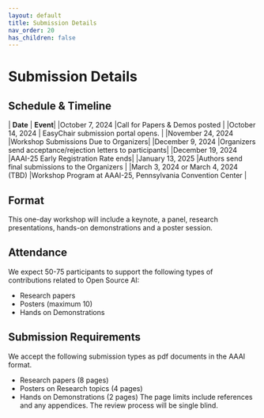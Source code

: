 ```yaml
---
layout: default
title: Submission Details
nav_order: 20
has_children: false
---
```

# Submission Details

## Schedule & Timeline

| **Date** | **Event**|
|October 7, 2024 |Call for Papers & Demos posted |
|October 14, 2024 | EasyChair submission portal opens. |
|November 24, 2024  |Workshop Submissions Due to Organizers|
|December 9, 2024  |Organizers send acceptance/rejection letters to participants|
|December 19, 2024  |AAAI-25 Early Registration Rate ends|
|January 13, 2025  |Authors send final submissions to the Organizers |
|March 3, 2024 or March 4, 2024 (TBD) |Workshop Program at AAAI-25, Pennsylvania Convention Center |


## Format
This one-day workshop will include a keynote, a panel, research presentations, hands-on demonstrations and a poster session. 

## Attendance
We expect 50-75 participants to support the following types of contributions related to Open Source AI: 
* Research papers
* Posters  (maximum 10) 
* Hands on Demonstrations

## Submission Requirements
We accept the following submission types as pdf documents in the AAAI format. 
* Research papers (8 pages) 
* Posters on Research topics (4 pages)
* Hands on Demonstrations (2 pages)
The page limits include references and any appendices. The review process will be single blind.


